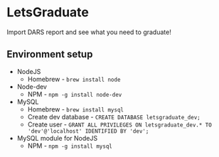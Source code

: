 # LetsGraduate

Import DARS report and see what you need to graduate!

Environment setup
-----------------

* NodeJS
    * Homebrew - `brew install node`
* Node-dev
    * NPM - `npm -g install node-dev`
* MySQL
    * Homebrew - `brew install mysql`
    * Create dev database - `CREATE DATABASE letsgraduate_dev;`
    * Create user - `GRANT ALL PRIVILEGES ON letsgraduate_dev.* TO 'dev'@'localhost' IDENTIFIED BY 'dev';`
* MySQL module for NodeJS
    * NPM - `npm -g install mysql`

